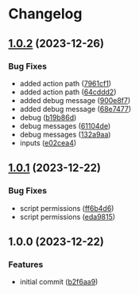 # Changelog

## [1.0.2](https://github.com/Fenikks/gh-actions-cache/compare/v1.0.1...v1.0.2) (2023-12-26)


### Bug Fixes

* added action path ([7961cf1](https://github.com/Fenikks/gh-actions-cache/commit/7961cf1c2f94caa7205c3375c3119ad46ca1682c))
* added action path ([64cddd2](https://github.com/Fenikks/gh-actions-cache/commit/64cddd25738ee9be8521a43c95b1bca81ad0b9f5))
* added debug message ([900e8f7](https://github.com/Fenikks/gh-actions-cache/commit/900e8f795151d057f789a75fac8eba3c98f2ef44))
* added debug message ([68e7477](https://github.com/Fenikks/gh-actions-cache/commit/68e74777c90c1836e28e474e8ad701a6e1ff2c25))
* debug ([b19b86d](https://github.com/Fenikks/gh-actions-cache/commit/b19b86d4194153afeeefafc35e63a7dccc0428c7))
* debug messages ([61104de](https://github.com/Fenikks/gh-actions-cache/commit/61104dea20f4467206f84942d61c73b75b89c7ba))
* debug messages ([132a9aa](https://github.com/Fenikks/gh-actions-cache/commit/132a9aab0eadd68dce2a7a7749734b5723d86f93))
* inputs ([e02cea4](https://github.com/Fenikks/gh-actions-cache/commit/e02cea4d96c0bbca7435ab056c16c7fe332280ab))

## [1.0.1](https://github.com/Fenikks/gh-actions-cache/compare/v1.0.0...v1.0.1) (2023-12-22)


### Bug Fixes

* script permissions ([ff6b4d6](https://github.com/Fenikks/gh-actions-cache/commit/ff6b4d6bc6bb0440d4743ae3e52786e1f0817f9d))
* script permissions ([eda9815](https://github.com/Fenikks/gh-actions-cache/commit/eda98154bba1eec16dc6eb9449b56d78502a0dfa))

## 1.0.0 (2023-12-22)


### Features

* initial commit ([b2f6aa9](https://github.com/Fenikks/gh-actions-cache/commit/b2f6aa986e0d6b080c20a042cfb74006d54669ab))
